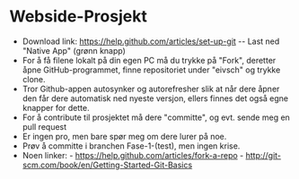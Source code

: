 Webside-Prosjekt
================

- Download link: https://help.github.com/articles/set-up-git -- Last ned "Native App" (grønn knapp)
- For å få filene lokalt på din egen PC må du trykke på "Fork", deretter åpne GitHub-programmet, finne repositoriet under "eivsch" og trykke clone.
- Tror Github-appen autosynker og autorefresher slik at når dere åpner den får dere automatisk ned nyeste versjon, ellers finnes det også egne knapper for dette.
- For å contribute til prosjektet må dere "committe", og evt. sende meg en pull request
- Er ingen pro, men bare spør meg om dere lurer på noe.
- Prøv å committe i branchen Fase-1-(test), men ingen krise.
- Noen linker: 
              - https://help.github.com/articles/fork-a-repo
              - http://git-scm.com/book/en/Getting-Started-Git-Basics
